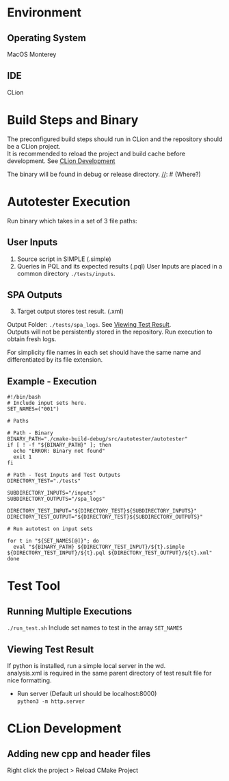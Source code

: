 
# Environment

## Operating System
MacOS Monterey

## IDE
CLion

# Build Steps and Binary

The preconfigured build steps should run in CLion and the repository should be a CLion project. \
It is recommended to reload the project and build cache before development. See [CLion Development](#clion-development)

The binary will be found in debug or release directory. [//]: # (Where?)

# Autotester Execution

Run binary which takes in a set of 3 file paths:

## User Inputs
1. Source script in SIMPLE (.simple)
2. Queries in PQL and its expected results (.pql)
User Inputs are placed in a common directory ```./tests/inputs```.

## SPA Outputs
3. Target output stores test result. (.xml)

Output Folder: ```./tests/spa_logs```.  See [Viewing Test Result](#viewing-test-result). \
Outputs will not be persistently stored in the repository. Run execution to obtain fresh logs.

For simplicity file names in each set should have the same name and differentiated by its file extension.

## Example - Execution

```
#!/bin/bash
# Include input sets here.
SET_NAMES=("001")

# Paths

# Path - Binary
BINARY_PATH="./cmake-build-debug/src/autotester/autotester"
if [ ! -f "${BINARY_PATH}" ]; then
  echo "ERROR: Binary not found"
  exit 1
fi

# Path - Test Inputs and Test Outputs
DIRECTORY_TEST="./tests"

SUBDIRECTORY_INPUTS="/inputs"
SUBDIRECTORY_OUTPUTS="/spa_logs"

DIRECTORY_TEST_INPUT="${DIRECTORY_TEST}${SUBDIRECTORY_INPUTS}"
DIRECTORY_TEST_OUTPUT="${DIRECTORY_TEST}${SUBDIRECTORY_OUTPUTS}"

# Run autotest on input sets

for t in "${SET_NAMES[@]}"; do
  eval "${BINARY_PATH} ${DIRECTORY_TEST_INPUT}/${t}.simple ${DIRECTORY_TEST_INPUT}/${t}.pql ${DIRECTORY_TEST_OUTPUT}/${t}.xml"
done

```

# Test Tool

## Running Multiple Executions

```./run_test.sh``` Include set names to test in the array ```SET_NAMES```

[//]: # (Run multiple executions step)

## Viewing Test Result

If python is installed, run a simple local server in the wd. \
analysis.xml is required in the same parent directory of test result file for nice formatting.

- Run server (Default url should be localhost:8000) \
``` python3 -m http.server ```

# CLion Development
## Adding new cpp and header files
Right click the project > Reload CMake Project 